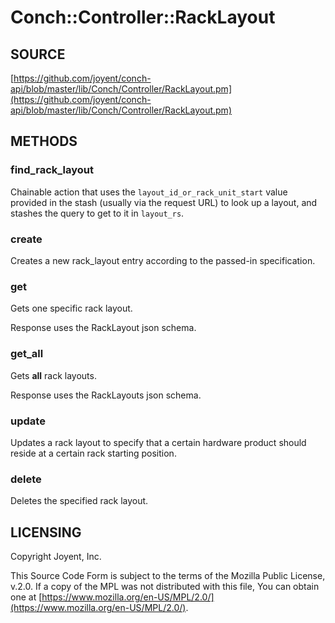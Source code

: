 # Conch::Controller::RackLayout

## SOURCE

[https://github.com/joyent/conch-api/blob/master/lib/Conch/Controller/RackLayout.pm](https://github.com/joyent/conch-api/blob/master/lib/Conch/Controller/RackLayout.pm)

## METHODS

### find\_rack\_layout

Chainable action that uses the `layout_id_or_rack_unit_start` value provided in the stash
(usually via the request URL) to look up a layout, and stashes the query to get to it in
`layout_rs`.

### create

Creates a new rack\_layout entry according to the passed-in specification.

### get

Gets one specific rack layout.

Response uses the RackLayout json schema.

### get\_all

Gets **all** rack layouts.

Response uses the RackLayouts json schema.

### update

Updates a rack layout to specify that a certain hardware product should reside at a certain
rack starting position.

### delete

Deletes the specified rack layout.

## LICENSING

Copyright Joyent, Inc.

This Source Code Form is subject to the terms of the Mozilla Public License,
v.2.0. If a copy of the MPL was not distributed with this file, You can obtain
one at [https://www.mozilla.org/en-US/MPL/2.0/](https://www.mozilla.org/en-US/MPL/2.0/).
